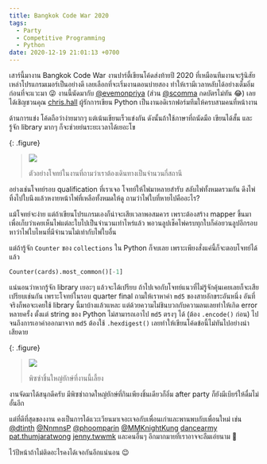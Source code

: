 ```yaml
---
title: Bangkok Code War 2020
tags:
  - Party
  - Competitive Programming
  - Python
date: 2020-12-19 21:01:13 +0700
---
```


เสาร์นี้มางาน Bangkok Code War งานปาร์ตี้เขียนโค้ดส่งท้ายปี 2020 ที่เหมือนทีมงานจะรู้นิสัยเหล่าโปรแกรมเมอร์เป็นอย่างดี เลยเลือกที่จะเริ่มงานตอนบ่ายสอง ทำให้เรามีเวลาหลับได้อย่างเต็มอิ่มก่อนที่จะแวะมา 😜 งานนี้นัดมากับ [@evemonpriya][] (ส่วน [@scomma][] กดบัตรไม่ทัน 😂) เลยได้เชิญชวนคุณ [chris.hall][] ผู้รักการเขียน Python เป็นงานอดิเรกฟอร์มทีมให้ครบสามคนที่หน้างาน

ด้านการแข่ง โค้ดถือว่าง่ายมากๆ แต่เน้นเขียนเร็วแข่งกัน ดังนั้นถ้าใช้ภาษาที่ถนัดมือ เขียนได้สั้น และรู้จัก library มากๆ ก็จะช่วยย่นระยะเวลาได้เยอะโข

{: .figure}
> ![](/images/event/bkk-codewar-2020/problem-metro.png)
>
> ตัวอย่างโจทย์ในงานที่ถามว่าเราต้องเดินทางเป็นจำนวนกี่สถานี

อย่างเช่นโจทย์รอบ qualification ที่เราเจอ โจทย์ให้ไพ่มาหลายสำรับ สลับไพ่ทั้งหมดรวมกัน ดึงไพ่ทิ้งไปใบนึงแล้วหงายหน้าไพ่ที่เหลือทั้งหมดให้ดู ถามว่าไพ่ใบที่หายไปคืออะไร?

แม้โจทย์จะง่าย แต่ถ้าเขียนโปรแกรมเองก็น่าจะเสียเวลาพอสมควร เพราะต้องสร้าง mapper ขึ้นมาเพื่อเก็บว่าเคยเห็นไพ่แต่ละใบไปเป็นจำนวนเท่าไหร่แล้ว พอวนลูปเช็คไพ่ครบทุกใบก็ค่อยวนลูปอีกรอบหาว่าไพ่ใบไหนที่มีจำนวนไม่เท่ากับไพ่ใบอื่น

แต่ถ้ารู้จัก `Counter` ของ `collections` ใน Python ก็จบเลย เพราะเพียงสั่งแค่นี้ก็จะตอบโจทย์ได้แล้ว

``` python
Counter(cards).most_common()[-1]
```

แน่นอนว่าหากรู้จัก library เยอะๆ แล้วจะได้เปรียบ ถ้าไปเจอกับโจทย์แนวที่ไม่รู้จักคุ้นเคยเลยก็จะเสียเปรียบเช่นกัน เพราะโจทย์ในรอบ quarter final ถามให้เราหาค่า `md5` ของสายอักขระอันหนึ่ง อันที่จริงก็พอจะเคยใช้ library นี้มาบ้างแล้วแหละ แต่ด้วยความไม่ชินบวกกับความลนเลยทำให้เกิด error หลายครั้ง ตั้งแต่ string ของ Python ไม่สามารถเอาไป `md5` ตรงๆ ได้ (ต้อง `.encode()` ก่อน) ไปจนถึงการเอาค่าออกมาจาก `md5` ต้องใช้ `.hexdigest()` เลยทำให้เขียนโค้ดข้อนี้ไม่ทันไปอย่างน่าเสียดาย

{: .figure}
> ![](/images/event/bkk-codewar-2020/pizza.jpg)
>
> พิซซ่าชิ้นใหญ่ยักษ์ที่งานนี้เลี้ยง

งานจัดมาได้สนุกดีครับ มีพิซซ่าถาดใหญ่ยักษ์ที่กินเพียงชิ้นเดียวก็อิ่ม after party ก็ยังมีเบียร์ให้ดื่มไม่อั้นอีก

แต่ที่ดีที่สุดของงาน คงเป็นการได้แวะเวียนมาเจอะเจอกับเพื่อนเก่าและพานพบกับเพื่อนใหม่ เช่น [@dtinth][] [@NnmnsP][] [@phoomparin][] [@MMKnightKung][] [dancearmy][] [pat.thumjaratwong][] [jenny.twwmk][] และคนอื่นๆ อีกมากมายที่เราอาจจะลืมเอ่ยนาม 🙏

ไว้ปีหน้าถ้าไม่ติดอะไรคงได้เจอกันอีกแน่นอน 😉


[@evemonpriya]: //twitter.com/evemonpriya
[@scomma]: //twitter.com/scomma
[@dtinth]: //twitter.com/dtinth
[@NnmnsP]: //twitter.com/NnmnsP
[@phoomparin]: //twitter.com/phoomparin
[@MMKnightKung]: //twitter.com/MMKnightKung
[chris.hall]: //facebook.com/friends/?profile_id=677960906
[dancearmy]: //facebook.com/dancearmy
[pat.thumjaratwong]: //facebook.com/pat.thumjaratwong.3

[jenny.twwmk]: //facebook.com/jenny.twwmk
